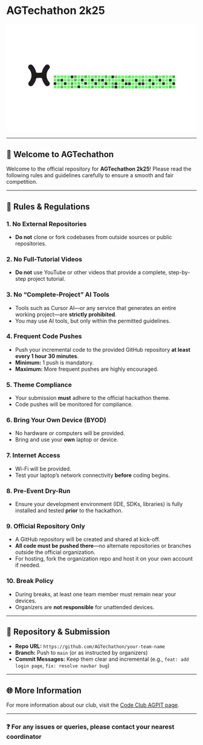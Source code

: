 # AGTechathon 2k25

![AGTechathon Logo](./AGTECHATHON.png)

---

## 🚀 Welcome to AGTechathon

Welcome to the official repository for **AGTechathon 2k25**! Please read the following rules and guidelines carefully to ensure a smooth and fair competition.

---

## 📜 Rules & Regulations

### 1. No External Repositories

- **Do not** clone or fork codebases from outside sources or public repositories.

### 2. No Full-Tutorial Videos

- **Do not** use YouTube or other videos that provide a complete, step-by-step project tutorial.

### 3. No “Complete-Project” AI Tools

- Tools such as Cursor AI—or any service that generates an entire working project—are **strictly prohibited**.
- You may use AI tools, but only within the permitted guidelines.

### 4. Frequent Code Pushes

- Push your incremental code to the provided GitHub repository **at least every 1 hour 30 minutes**.
- **Minimum:** 1 push is mandatory.
- **Maximum:** More frequent pushes are highly encouraged.

### 5. Theme Compliance

- Your submission **must** adhere to the official hackathon theme.
- Code pushes will be monitored for compliance.

### 6. Bring Your Own Device (BYOD)

- No hardware or computers will be provided.
- Bring and use your **own** laptop or device.

### 7. Internet Access

- Wi-Fi will be provided.
- Test your laptop’s network connectivity **before** coding begins.

### 8. Pre-Event Dry-Run

- Ensure your development environment (IDE, SDKs, libraries) is fully installed and tested **prior** to the hackathon.

### 9. Official Repository Only

- A GitHub repository will be created and shared at kick-off.
- **All code must be pushed there**—no alternate repositories or branches outside the official organization.
- For hosting, fork the organization repo and host it on your own account if needed.

### 10. Break Policy

- During breaks, at least one team member must remain near your devices.
- Organizers are **not responsible** for unattended devices.

---

## 📂 Repository & Submission

- **Repo URL:** `https://github.com/AGTechathon/your-team-name`
- **Branch:** Push to `main` (or as instructed by organizers)
- **Commit Messages:** Keep them clear and incremental (e.g., `feat: add login page`, `fix: resolve navbar bug`)

---

## 🌐 More Information

For more information about our club, visit the [Code Club AGPIT page](https://codeclubagpit.vercel.app/).

---

### ❓ For any issues or queries, please contact your nearest coordinator
